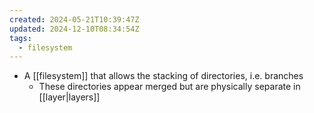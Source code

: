 ```yaml
---
created: 2024-05-21T10:39:47Z
updated: 2024-12-10T08:34:54Z
tags:
  - filesystem
---
```

- A [[filesystem]] that allows the stacking of directories, i.e. branches
	- These directories appear merged but are physically separate in [[layer|layers]]